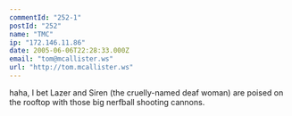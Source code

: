 ```yaml
---
commentId: "252-1"
postId: "252"
name: "TMC"
ip: "172.146.11.86"
date: 2005-06-06T22:28:33.000Z
email: "tom@mcallister.ws"
url: "http://tom.mcallister.ws"
---
```

<p>haha, I bet Lazer and Siren (the cruelly-named deaf woman) are poised on the rooftop with those big nerfball shooting cannons. </p>